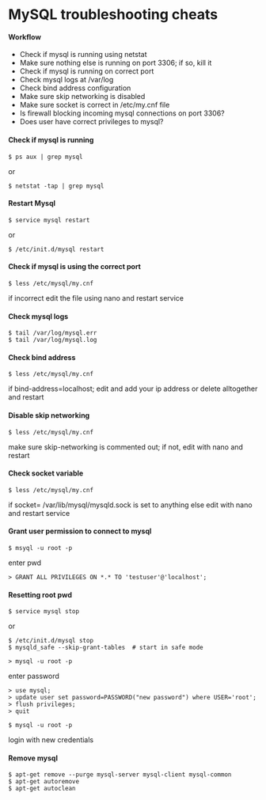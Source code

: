 MySQL troubleshooting cheats
============================

#### Workflow

* Check if mysql is running using netstat
* Make sure nothing else is running on port 3306; if so, kill it
* Check if mysql is running on correct port
* Check mysql logs at /var/log
* Check bind address configuration 
* Make sure skip networking is disabled
* Make sure socket is correct in /etc/my.cnf file
* Is firewall blocking incoming mysql connections on port 3306?
* Does user have correct privileges to mysql?

#### Check if mysql is running

	$ ps aux | grep mysql

or

	$ netstat -tap | grep mysql

#### Restart Mysql

	$ service mysql restart

or

	$ /etc/init.d/mysql restart


#### Check if mysql is using the correct port

	$ less /etc/mysql/my.cnf

if incorrect edit the file using nano and restart service 


#### Check mysql logs

	$ tail /var/log/mysql.err
	$ tail /var/log/mysql.log

#### Check bind address

	$ less /etc/mysql/my.cnf

if bind-address=localhost; edit and add your ip address or delete alltogether and restart


#### Disable skip networking

	$ less /etc/mysql/my.cnf


make sure skip-networking is commented out; if not, edit with nano and restart


#### Check socket variable

	$ less /etc/mysql/my.cnf


if socket= /var/lib/mysql/mysqld.sock is set to anything else edit with nano and restart service


#### Grant user permission to connect to mysql

	$ msyql -u root -p

enter pwd

	> GRANT ALL PRIVILEGES ON *.* TO 'testuser'@'localhost';   

#### Resetting root pwd

	$ service mysql stop

or 

	$ /etc/init.d/mysql stop   
	$ mysqld_safe --skip-grant-tables  # start in safe mode

	> mysql -u root -p

enter password

	> use mysql;
	> update user set password=PASSWORD("new password") where USER='root';
	> flush privileges;
	> quit

	$ mysql -u root -p

login with new credentials


#### Remove mysql

	$ apt-get remove --purge mysql-server mysql-client mysql-common
	$ apt-get autoremove
	$ apt-get autoclean


